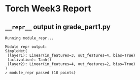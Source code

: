 # Torch Week3 Report
## `__repr__` output in grade_part1.py
```
Running module_repr...

Module repr output:
SimpleNet(
 (layer1): Linear(in_features=3, out_features=4, bias=True)
 (activation): Tanh()
 (layer2): Linear(in_features=4, out_features=2, bias=True)
)
✓ module_repr passed (10 points)
```